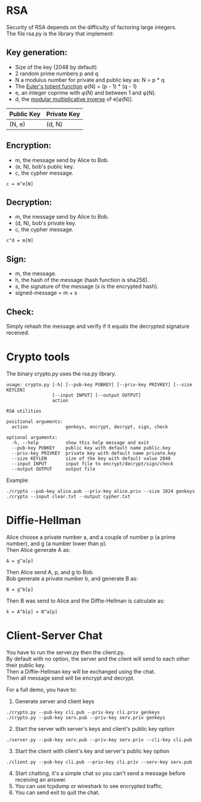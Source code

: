 RSA
===
Security of RSA depends on the difficulty of factoring large integers.  
The file rsa.py is the library that implement:

Key generation:
---------------
* Size of the key (2048 by default)
* 2 random prime numbers p and q
* N a modulus number for private and public key as: N = p * q
* The [Euler's totient
function](https://en.wikipedia.org/wiki/Euler%27s_totient_function) φ(N) = (p
\- 1) * (q - 1)
* e, an integer coprime with φ(N) and between 1 and φ(N).
* d, the [modular multiplicative
inverse](https://en.wikipedia.org/wiki/Modular_multiplicative_inverse) of
e[φ(N)].

Public Key | Private Key
---------- | -----------
(N, e)     | (d, N)

Encryption:
-----------
* m, the message send by Alice to Bob.
* (e, N), bob's public key.
* c, the cypher message.
```
c = m^e[N]
```

Decryption:
-----------
* m, the message send by Alice to Bob.
* (d, N), bob's private key.
* c, the cypher message.
```
c^d = m[N]
```

Sign:
-----
* m, the message.
* h, the hash of the message (hash function is sha256).
* s, the signature of the message (s is the encrypted hash).
* signed-message = m + s

Check:
------
Simply rehash the message and verify if it equals the decrypted signature
received.

Crypto tools
============

The binary crypto.py uses the rsa.py library.

```
usage: crypto.py [-h] [--pub-key PUBKEY] [--priv-key PRIVKEY] [--size KEYLEN]
                 [--input INPUT] [--output OUTPUT]
                 action

RSA utilities

positional arguments:
  action              genkeys, encrypt, decrypt, sign, check

optional arguments:
  -h, --help          show this help message and exit
  --pub-key PUBKEY    public key with default name public.key
  --priv-key PRIVKEY  private key with default name private.key
  --size KEYLEN       size of the key with default value 2048
  --input INPUT       input file to encrypt/decrypt/sign/check
  --output OUTPUT     output file
```

Example:
```
./crypto --pub-key alice.pub --priv-key alice.priv --size 1024 genkeys
./crypto --input clear.txt --output cypher.txt
```

Diffie-Hellman
==============
Alice choose a private number a, and a couple of number p (a prime number), and
g (a number lower than p).  
Then Alice generate A as:
```
A = g^a[p]
```
Then Alice send A, p, and g to Bob.  
Bob generate a private number b, and generate B as:
```
B = g^b[p]
```
Then B was send to Alice and the Diffie-Hellman is calculate as:
```
k = A^b[p] = B^a[p]
```

Client-Server Chat
==================

You have to run the server.py then the client.py.  
By default with no option, the server and the client will send to each other
their public key.  
Then a Diffie-Hellman key will be exchanged using the chat.  
Then all message send will be encrypt and decrypt.  

For a full demo, you have to:
1. Generate server and client keys
```
./crypto.py --pub-key cli.pub --priv-key cli.priv genkeys
./crypto.py --pub-key serv.pub --priv-key serv.priv genkeys
```
2. Start the server with server's keys and client's public key option
```
./server.py --pub-key serv.pub --priv-key serv.priv --cli-key cli.pub
```
3. Start the client with client's key and server's public key option
```
./client.py --pub-key cli.pub --priv-key cli.priv --serv-key serv.pub
```
4. Start chatting, it's a simple chat so you can't send a message before
receiving an answer.
5. You can use tcpdump or wireshark to see encrypted traffic.
6. You can send exit to quit the chat.
